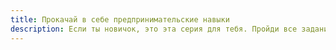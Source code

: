 ```yaml
---
title: Прокачай в себе предпринимательские навыки
description: Если ты новичок, это эта серия для тебя. Пройди все задания и получи шанс поступить в [школьный акселератор](https://enblabs.ru).
---
```

